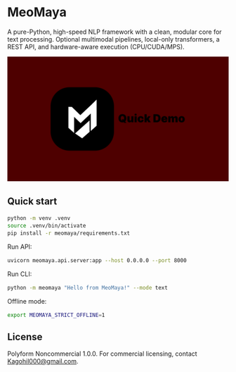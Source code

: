 # MeoMaya

A pure-Python, high-speed NLP framework with a clean, modular core for text processing. Optional multimodal pipelines, local-only transformers, a REST API, and hardware-aware execution (CPU/CUDA/MPS).

[![Watch Quick demo](./Docs/thumbnail.png)](https://github.com/KashyapSinh-Gohil/MeoMaya/blob/MeoX/Docs/Quick%20demo.mp4)



## Quick start

```bash
python -m venv .venv
source .venv/bin/activate
pip install -r meomaya/requirements.txt
```

Run API:

```bash
uvicorn meomaya.api.server:app --host 0.0.0.0 --port 8000
```

Run CLI:

```bash
python -m meomaya "Hello from MeoMaya!" --mode text
```

Offline mode:

```bash
export MEOMAYA_STRICT_OFFLINE=1
```

## License

Polyform Noncommercial 1.0.0. For commercial licensing, contact Kagohil000@gmail.com.


